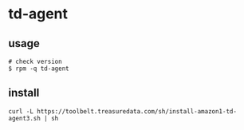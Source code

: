 # td-agent

## usage

```console
# check version
$ rpm -q td-agent
```

## install

```console
curl -L https://toolbelt.treasuredata.com/sh/install-amazon1-td-agent3.sh | sh
```